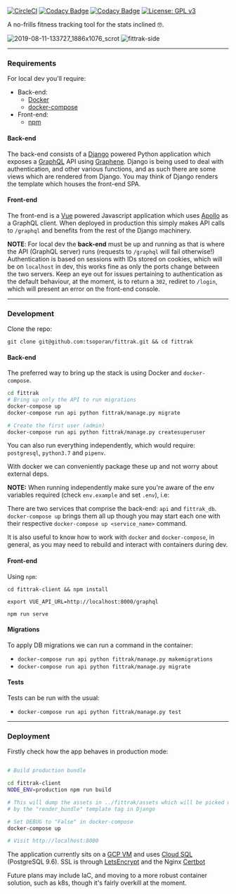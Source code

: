 [![CircleCI](https://circleci.com/gh/tsoporan/fittrak/tree/master.svg?style=svg)](https://circleci.com/gh/tsoporan/fittrak/tree/master)
[![Codacy Badge](https://api.codacy.com/project/badge/Grade/cacf93b3fc73458c8f51b02b177e07d4)](https://www.codacy.com/app/titus/fittrak?utm_source=github.com&amp;utm_medium=referral&amp;utm_content=tsoporan/fittrak&amp;utm_campaign=Badge_Grade)
[![Codacy Badge](https://api.codacy.com/project/badge/Coverage/cacf93b3fc73458c8f51b02b177e07d4)](https://www.codacy.com/app/tsoporan/fittrak?utm_source=github.com&amp;utm_medium=referral&amp;utm_content=tsoporan/fittrak&amp;utm_campaign=Badge_Coverage)
[![License: GPL v3](https://img.shields.io/badge/License-GPL%20v3-blue.svg)](https://www.gnu.org/licenses/gpl-3.0)


A no-frills fitness tracking tool for the stats inclined 🤓.

![2019-08-11-133727_1886x1076_scrot](https://user-images.githubusercontent.com/130991/62837444-6b419d80-bc3d-11e9-82f6-bfaa2cca3110.png)
![fittrak-side](https://user-images.githubusercontent.com/130991/62837525-7c3ede80-bc3e-11e9-9f6f-b1f9baf4cd54.png)


---

### Requirements

For local dev you'll require:

- Back-end:
  - [Docker](https://www.docker.com/)
  - [docker-compose](https://docs.docker.com/compose/)
- Front-end:
  - [npm](https://www.npmjs.com/get-npm)

#### Back-end

The back-end consists of a [Django](https://www.djangoproject.com/) powered Python application which exposes a [GraphQL](https://graphql.org/learn/) API using [Graphene](http://graphene-python.org/). Django is being used to deal with
authentication, and other various functions, and as such there are some views which are rendered from Django. You may think of Django renders the template which houses the front-end SPA.

#### Front-end

The front-end is a [Vue](https://vuejs.org/) powered Javascript application which uses [Apollo](https://www.apollographql.com/) as a GraphQL client. When deployed in production this simply makes API calls to `/graphql` and benefits from the rest of the Django machinery.

**NOTE**: For local dev the **back-end** must be up and running as that is where the API (GraphQL server) runs (requests to
`/graphql` will fail otherwise!) Authentication is based on sessions with IDs stored on cookies, which will be on `localhost` in dev, this works fine as only the ports change between the two servers. Keep an eye out for issues pertaining to authentication as the default behaviour, at the moment, is to return a `302`, rediret to `/login`, which will present an error on the front-end console.

---

### Development

Clone the repo:
```
git clone git@github.com:tsoporan/fittrak.git && cd fittrak
```

#### Back-end

The preferred way to bring up the stack is using Docker and `docker-compose`.
```bash
cd fittrak
# Bring up only the API to run migrations
docker-compose up
docker-compose run api python fittrak/manage.py migrate

# Create the first user (admin)
docker-compose run api python fittrak/manage.py createsuperuser
```
You can also run everything independently, which would require: `postgresql`, `python3.7` and `pipenv`.

With docker we can conveniently package these up and not worry about external deps.

**NOTE:** When running independently make sure you're aware of the env variables required (check `env.example` and set
`.env`), i.e:

There are two services that comprise the back-end: `api` and `fittrak_db`. `docker-compose up` brings
them all up though you may start each one with their respective `docker-compose up <service_name>`
command.

It is also useful to know how to work with `docker` and `docker-compose`, in general,  as you may need to rebuild
and interact with containers during dev.

#### Front-end

Using `npm`:

```
cd fittrak-client && npm install

export VUE_API_URL=http://localhost:8000/graphql

npm run serve
```

#### Migrations

To apply DB migrations we can run a command in the container:

- `docker-compose run api python fittrak/manage.py makemigrations`
- `docker-compose run api python fittrak/manage.py migrate`

#### Tests

Tests can be run with the usual:

- `docker-compose run api python fittrak/manage.py test`

---

### Deployment

Firstly check how the app behaves in production mode:
```bash

# Build production bundle

cd fittrak-client
NODE_ENV=production npm run build

# This will dump the assets in ../fittrak/assets which will be picked up
# by the "render_bundle" template tag in Django

# Set DEBUG to "False" in docker-compose
docker-compose up

# Visit http://localhost:8000
```

The application currently sits on a [GCP VM](https://cloud.google.com/compute) and uses [Cloud SQL](https://cloud.google.com/sql/) (PostgreSQL 9.6). SSL is through [LetsEncrypt](https://letsencrypt.org/) and the Nginx [Certbot](https://certbot.eff.org/lets-encrypt/ubuntuartful-nginx.html)

Future plans may include IaC, and moving to a more robust container solution, such as k8s, though it's fairly overkill at the moment.
